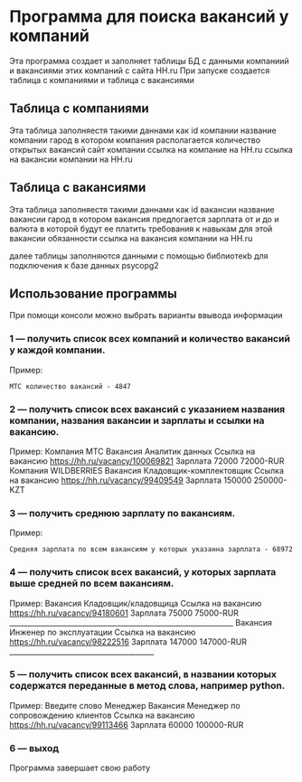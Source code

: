 Программа для поиска вакансий у компаний 
===
Эта программа создает и заполняет таблицы БД с данными компаниий и вакансиями этих компаний с сайта HH.ru
При запуске создается таблица с компаниями и таблица с вакансиями

Таблица с компаниями
-----
Эта таблица заполняестя такими даннами  как
id компании
название компании
гарод в котором компания располагается
количество открытых вакансий
сайт компании
ссылка на компание на HH.ru
ссылка на вакансии компании на  HH.ru

Таблица с вакансиями
-----
Эта таблица заполняестя такими даннами  как
id вакансии
название вакансии
гарод в котором вакансия предлогается
зарплата от и до и валюта в которой будут ее платить
требования к навыкам для этой вакансии
обязанности
ссылка на вакансия компании на  HH.ru

далее таблицы заполняются данными с помощью библиотекb для подключения к базе данных psycopg2

Использование программы
-----
При помощи консоли можно выбрать варианты ввывода информации
 
### 1 — получить список всех компаний и количество вакансий у каждой компании.
Пример:

    МТС количество вакансий - 4847
### 2 — получить список всех вакансий с указанием названия компании, названия вакансии и зарплаты и ссылки на вакансию.
Пример:
    Компания МТС 
                    Вакансия Аналитик данных Ссылка на вакансию https://hh.ru/vacancy/100069821
                    Зарплата 72000 72000-RUR
    Компания WILDBERRIES 
                    Вакансия Кладовщик-комплектовщик Ссылка на вакансию https://hh.ru/vacancy/99409549
                    Зарплата 150000 250000-KZT
### 3 — получить среднюю зарплату по вакансиям.
Пример:

    Средняя зарплата по всем вакансиям у которых указанна зарплата - 68972
### 4 — получить список всех вакансий, у которых зарплата выше средней по всем вакансиям.
Пример:
    Вакансия Кладовщик/кладовщица Ссылка на вакансию https://hh.ru/vacancy/94180601
            Зарплата 75000 75000-RUR
    ______________________________________________________________
    Вакансия Инженер по эксплуатации Ссылка на вакансию https://hh.ru/vacancy/98222516
                Зарплата 147000 147000-RUR
    ________________________________________
### 5 — получить список всех вакансий, в названии которых содержатся переданные в метод слова, например python.
Пример:
    Введите слово
    Менеджер
    Вакансия Менеджер по сопровождению клиентов Ссылка на вакансию https://hh.ru/vacancy/99113466
                 Зарплата 60000 100000-RUR
### 6 — выход
Программа завершает свою работу
